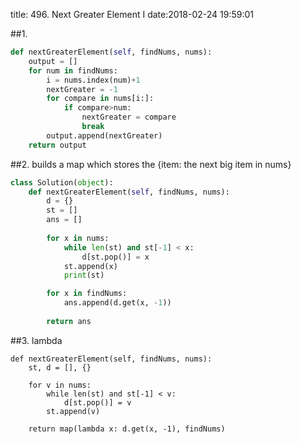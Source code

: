 title: 496. Next Greater Element I
date:2018-02-24 19:59:01

##1.
```python
def nextGreaterElement(self, findNums, nums):
    output = []
    for num in findNums:
        i = nums.index(num)+1
        nextGreater = -1
        for compare in nums[i:]:
            if compare>num:
                nextGreater = compare
                break
        output.append(nextGreater)
    return output
```

##2. builds a map which stores the {item: the next big item in nums}
```python
class Solution(object):
    def nextGreaterElement(self, findNums, nums):
        d = {}
        st = []
        ans = []
        
        for x in nums:
            while len(st) and st[-1] < x:
                d[st.pop()] = x
            st.append(x)
            print(st)

        for x in findNums:
            ans.append(d.get(x, -1))
            
        return ans
```
##3. lambda
```ptyhon
def nextGreaterElement(self, findNums, nums):
    st, d = [], {}

    for v in nums:
        while len(st) and st[-1] < v:
            d[st.pop()] = v
        st.append(v)

    return map(lambda x: d.get(x, -1), findNums)
```